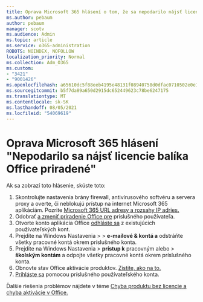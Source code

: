 ```yaml
---
title: Oprava Microsoft 365 hlásení o tom, že sa nepodarilo nájsť licencie balíka Office
ms.author: pebaum
author: pebaum
manager: scotv
ms.audience: Admin
ms.topic: article
ms.service: o365-administration
ROBOTS: NOINDEX, NOFOLLOW
localization_priority: Normal
ms.collection: Adm_O365
ms.custom:
- "3421"
- "9001426"
ms.openlocfilehash: a65610dc5f88eeb4195e48131f08940758d0dfac0710502e0e15ab5f661c5719
ms.sourcegitcommit: b5f7da89a650d2915dc652449623c78be6247175
ms.translationtype: MT
ms.contentlocale: sk-SK
ms.lasthandoff: 08/05/2021
ms.locfileid: "54069619"
---
```

# <a name="fixing-the-microsoft-365-apps-couldnt-find-office-licenses-associated-message"></a>Oprava Microsoft 365 hlásení "Nepodarilo sa nájsť licencie balíka Office priradené"

Ak sa zobrazí toto hlásenie, skúste toto:

1. Skontrolujte nastavenia brány firewall, antivírusového softvéru a servera proxy a overte, či neblokujú prístup na internet Microsoft 365 aplikáciám. Pozrite [Microsoft 365 URL adresy a rozsahy IP adries.](https://docs.microsoft.com/office365/enterprise/urls-and-ip-address-ranges)
2. Odobrať [a zmeniť priradenie Office pre](https://docs.microsoft.com/microsoft-365/admin/manage/assign-licenses-to-users) príslušného používateľa. 
3. Otvorte konto aplikácia Office [odhláste sa](https://support.office.com/article/5a20dc11-47e9-4b6f-945d-478cb6d92071) z existujúcich používateľských kont.
4. Prejdite na Windows Nastavenia >   >  **e-mailové & kontá a** odstráňte všetky pracovné kontá okrem príslušného konta.
5. Prejdite na Windows Nastavenia > **prístup k** pracovným alebo  >  **školským kontám** a odpojte všetky pracovné kontá okrem príslušného konta.
6. Obnovte stav Office aktivácie produktov. [Zistite, ako na to.](https://docs.microsoft.com/office365/troubleshoot/activation/reset-office-365-proplus-activation-state)
7. [Prihláste sa](https://support.office.com/article/628ea040-f265-49de-b986-be09c3ebf8a9) pomocou príslušného používateľského konta.

Ďalšie riešenia problémov nájdete v téme [Chyba produktu bez licencie a chyba aktivácie v Office.](https://support.office.com/Article/0d23d3c0-c19c-4b2f-9845-5344fedc4380)